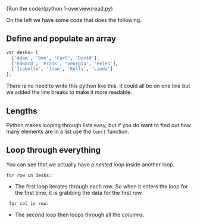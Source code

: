 {Run the code}(python 1-overview/read.py)

On the left we have some code that does the following.

## Define and populate an array
```python
var desks= [
  ['Adam', 'Ben', 'Carl', 'David'],
  ['Edward', 'Frank', 'Georgia', 'Helen'],
  ['Isabelle', 'Joan', 'Kelly', 'Linda']
];
```

There is no need to write this python like this. It could all be on one line but we added the line breaks to make it more readable.

## Lengths
Python makes looping through lists easy, but if you do want to find out how many elements are in a list use the `len()` function.

## Loop through everything
You can see that we actually have a *nested loop* inside another loop.

`for row in desks:`
- The first loop iterates through each *row*. So when it enters the loop for the first time, it is grabbing the data for the first row.

` for col in row:`
- The second loop then loops through all the *columns*.

